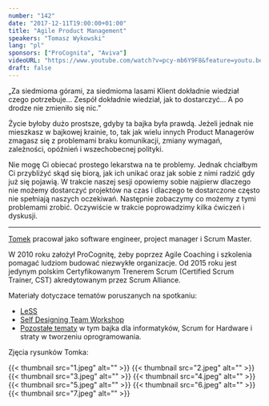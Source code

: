 ```yaml
---
number: "142"
date: "2017-12-11T19:00:00+01:00"
title: "Agile Product Management"
speakers: "Tomasz Wykowski"
lang: "pl"
sponsors: ["ProCognita", "Aviva"]
videoURL: "https://www.youtube.com/watch?v=pcy-mb6Y9F8&feature=youtu.be"
draft: false
---
```


„Za siedmioma górami, za siedmioma lasami
Klient dokładnie wiedział czego potrzebuje…
Zespół dokładnie wiedział, jak to dostarczyć…
A po drodze nie zmieniło się nic.”

Życie byłoby dużo prostsze, gdyby ta bajka była prawdą. Jeżeli jednak nie mieszkasz w bajkowej krainie, to, tak jak wielu innych Product Managerów zmagasz się z problemami braku komunikacji, zmiany wymagań, zależności, opóźnień i wszechobecnej polityki.

Nie mogę Ci obiecać prostego lekarstwa na te problemy. Jednak chciałbym Ci przybliżyć skąd się biorą, jak ich unikać oraz jak sobie z nimi radzić gdy już się pojawią. W trakcie naszej sesji opowiemy sobie najpierw dlaczego nie możemy dostarczyć projektów na czas i dlaczego te dostarczone często nie spełniają naszych oczekiwań. Następnie zobaczymy co możemy z tymi problemami zrobić. Oczywiście w trakcie poprowadzimy kilka ćwiczeń i dyskusji.

---
<a href="https://procognita.pl/trenerzy/tomasz-wykowski/" target="_blank">Tomek</a> pracował jako software engineer, project manager i Scrum Master.

W 2010 roku założył ProCognitę, żeby poprzez Agile Coaching i szkolenia pomagać ludziom budować niezwykłe organizacje. Od 2015 roku jest jedynym polskim Certyfikowanym Trenerem Scrum (Certified Scrum Trainer, CST) akredytowanym przez Scrum Alliance.

Materiały dotyczace tematów poruszanych na spotkaniu:

  * <a href="https://less.works/" target="_blank">LeSS</a>
  * <a href="https://web.archive.org/web/20171005031133/https://www.scrumalliance.org/community/articles/2013/2013-april/how-to-form-teams-in-large-scale-scrum-a-story-of" target="_blank">Self Designing Team Workshop</a>
  * <a href="http://blog.procognita.pl/" target="_blank">Pozostałe tematy</a> w tym bajka dla informatyków, Scrum for Hardware i straty w tworzeniu oprogramowania.

Zjęcia rysunków Tomka:

{{< thumbnail src="1.jpeg" alt="" >}}
{{< thumbnail src="2.jpeg" alt="" >}}
{{< thumbnail src="3.jpeg" alt="" >}}
{{< thumbnail src="4.jpeg" alt="" >}}
{{< thumbnail src="5.jpeg" alt="" >}}
{{< thumbnail src="6.jpeg" alt="" >}}
{{< thumbnail src="7.jpeg" alt="" >}}
